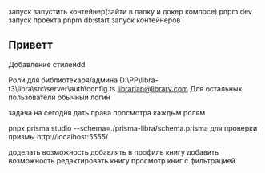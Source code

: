 

запуск 
запустить контейнер(зайти в папку и докер компосе)
pnpm dev запуск проекта
pnpm db:start запуск контейнеров

## Приветт
Добавление стилейdd


Роли для библиотекаря/админа D:\PP\libra-t3\libra\src\server\auth\config.ts
librarian@library.com
Для остальных пользователй обычный логин

задача на сегодня дать права просмотра каждым ролям 


pnpx prisma studio --schema=./prisma-libra/schema.prisma
для проверки призмы
http://localhost:5555/


доделать возможность добавлять в профиль книгу 
добавить возможность редактировать книгу
просмотр книг с фильтрацией 
